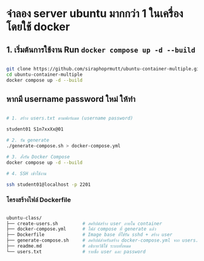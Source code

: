 # จำลอง server ubuntu มากกว่า 1 ในเครื่อง โดยใช้ docker

## 1. เริ่มต้นการใช้งาน Run `docker compose up -d --build`

```bash

git clone https://github.com/siraphoprmutt/ubuntu-container-multiple.git
cd ubuntu-container-multiple
docker compose up -d --build

```

## หากมี username password ใหม่ ให้ทำ

```bash

# 1. สร้าง users.txt ตามฟอร์แมต (username password)

student01 S1n7xxXx@01

# 2. รัน generate
./generate-compose.sh > docker-compose.yml

# 3. สั่งรัน Docker Compose
docker compose up -d --build

# 4. SSH เข้าใช้งาน

ssh student01@localhost -p 2201

```

### โครงสร้างไฟล์ Dockerfile

```bash

ubuntu-class/
├── create-users.sh         # สคริปต์สร้าง user ภายใน container
├── docker-compose.yml      # ไฟล์ compose ที่ generate แล้ว
├── Dockerfile              # Image base ที่ใช้รัน sshd + สร้าง user
├── generate-compose.sh     # สคริปต์สำหรับสร้าง docker-compose.yml จาก users.txt
├── readme.md               # อธิบายวิธีใช้ ระบบทั้งหมด
└── users.txt               # รายชื่อ user และ password

```
